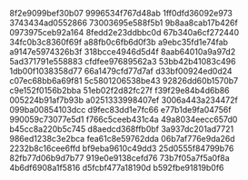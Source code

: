 8f2e9099bef30b07
9996534f767d48ab
1ff0dfd36092e973
3743434ad0552866
73003695e588f5b1
9b8aa8cab17b426f
0973975ceb92a164
8fedd2e23ddbbc0d
67b340a6cf272440
34fc0b3c8360f69f
a88fb0c6fb6d0f3b
a9ebc35fd1e74fab
a9147e5974326b3f
318bcce4946d5d4f
8aab64010a9a97d2
5ad371791e558883
cfdfee97689562a3
53bb42b41083c496
1db00f1038358d77
66a1479cfd77d7af
d33bf00924ed0d24
c07ec68bb6a69f81
5c5801206538be43
92826dd60b1570b7
c9e152f0156b2bba
51eb02f2d82fc27f
f39f29e84b4d6b86
005224b91af7b93b
a0251333998407ef
3006a443a234472f
099ba00854103dcc
d9fec83dd1e7fc66
e77b1de9fa04756f
990059c73077e5d1
f766c5ceeb431c4a
49a8034eecc657d0
b45cc8a220b5c745
d8aedcd368ffb0bf
3a937dc201ad7721
986ed1238c3e2bca
fea61c8e59762dda
06b7af776e9da26d
2232b8c16cee6ffd
bf9eba9610c49dd3
25d0555f84799b76
82fb77d06b9d7b77
919e0e9138cefd76
73b7f05a7f5a0f8a
4b6df6908a1f5816
d5fcbf477a18190d
b592fbe91819b0f6
